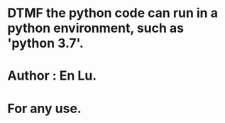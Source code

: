 # DTMF the python code can run in a python environment, such as 'python 3.7'.
# Author : En Lu.
# For any use.

